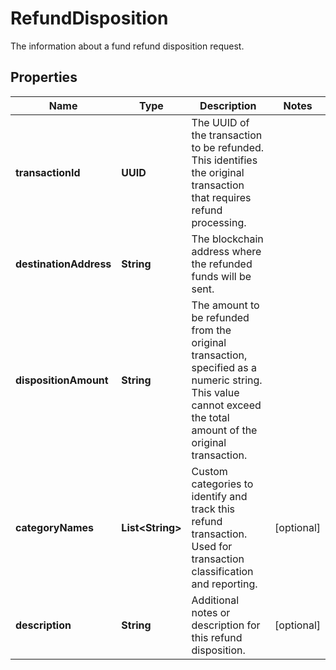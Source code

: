 

# RefundDisposition

The information about a fund refund disposition request.

## Properties

| Name | Type | Description | Notes |
|------------ | ------------- | ------------- | -------------|
|**transactionId** | **UUID** | The UUID of the transaction to be refunded. This identifies the original transaction that requires refund processing. |  |
|**destinationAddress** | **String** | The blockchain address where the refunded funds will be sent. |  |
|**dispositionAmount** | **String** | The amount to be refunded from the original transaction, specified as a numeric string. This value cannot exceed the total amount of the original transaction.  |  |
|**categoryNames** | **List&lt;String&gt;** | Custom categories to identify and track this refund transaction. Used for transaction classification and reporting. |  [optional] |
|**description** | **String** | Additional notes or description for this refund disposition. |  [optional] |



